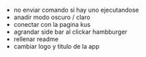 - no enviar comando si hay uno ejecutandose
- anadir modo oscuro / claro
- conectar con la pagina kus
- agrandar side bar al clickar hambburger
- rellenar readme
- cambiar logo y titulo de la app
